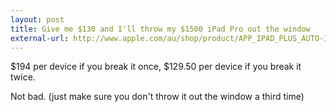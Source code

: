 ```yaml
---
layout: post
title: Give me $130 and I'll throw my $1500 iPad Pro out the window
external-url: http://www.apple.com/au/shop/product/APP_IPAD_PLUS_AUTO-112700/applecare-for-ipad
---
```

$194 per device if you break it once, $129.50 per device if you break it twice. 

Not bad. (just make sure you don't throw it out the window a third time)